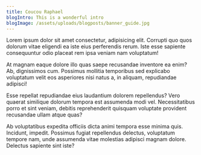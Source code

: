 ```yaml
---
title: Coucou Raphael
blogIntro: This is a wonderful intro
blogImage: /assets/uploads/blogposts/banner_guide.jpg
---
```

Lorem ipsum dolor sit amet consectetur, adipisicing elit. Corrupti quo quos dolorum vitae eligendi ea iste eius perferendis rerum. Iste esse sapiente consequuntur odio placeat rem ipsa veniam nam voluptatum!

At magnam eaque dolore illo quas saepe recusandae inventore ea enim? Ab, dignissimos cum. Possimus mollitia temporibus sed explicabo voluptatum velit eos asperiores nisi natus a, in aliquam, repudiandae adipisci!

Esse repellat repudiandae eius laudantium dolorem repellendus? Vero quaerat similique dolorum tempora est assumenda modi vel. Necessitatibus porro et sint veniam, debitis reprehenderit quisquam voluptate provident recusandae ullam atque quas?

Ab voluptatibus expedita officiis dicta animi tempora esse minima quis. Incidunt, impedit. Possimus fugiat repellendus delectus, voluptatum tempore nam, unde assumenda vitae molestias adipisci magnam dolore. Delectus sapiente sint iste?